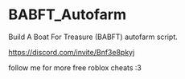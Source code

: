 # BABFT_Autofarm
Build A Boat For Treasure (BABFT) autofarm script.

https://discord.com/invite/Bnf3e8pkyj

follow me for more free roblox cheats :3
